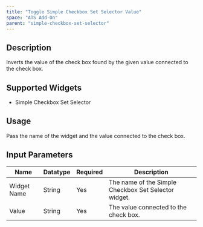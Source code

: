 ```yaml
---
title: "Toggle Simple Checkbox Set Selector Value"
space: "ATS Add-On" 
parent: "simple-checkbox-set-selector"
---
```

## Description
Inverts the value of the check box found by the given value connected to the check box.

## Supported Widgets
+ Simple Checkbox Set Selector

## Usage
Pass the name of the widget and the value connected to the check box.

## Input Parameters


Name | Datatype | Required | Description
---- | -------- | -------- | ---------------
Widget Name | String | Yes | The name of the Simple Checkbox Set Selector widget.
Value | String | Yes | The value connected to the check box.
